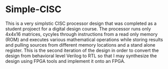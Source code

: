 # Simple-CISC
This is a very simplstic CISC processor design that was completed as a student projoect for a digital design course. The processor runs only 4x4x16 matrices, cycyles through instructions from a read only memory (ROM) and executes various mathematical operations while storing results and pulling sources from different memory locations and a stand alone register.
This is the second iteration of the design in order to convert the design from behavioral level Verilog to RTL so that I may synthesize the design using FPGA tools and implement it onto an FPGA.
